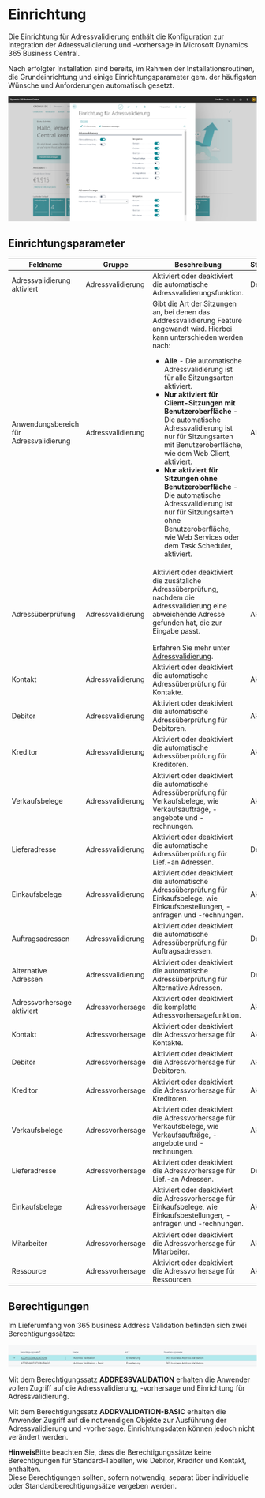 # Einrichtung

Die Einrichtung für Adressvalidierung enthält die Konfiguration zur Integration der Adressvalidierung und -vorhersage in Microsoft Dynamics 365 Business Central.

Nach erfolgter Installation sind bereits, im Rahmen der Installationsroutinen, die Grundeinrichtung und einige Einrichtungsparameter gem. der häufigsten Wünsche und Anforderungen automatisch gesetzt.

![Einrichtung für Adressvalidierung](/assets/images/365-business-address-validation/setup.de-DE.png)

## Einrichtungsparameter

| Feldname | Gruppe | Beschreibung | Standardwert |
| --- | --- | --- | --- |
| Adressvalidierung aktiviert | Adressvalidierung | Aktiviert oder deaktiviert die automatische Adressvalidierungsfunktion. | Deaktiviert |
| Anwendungsbereich für Adressvalidierung | Adressvalidierung | Gibt die Art der Sitzungen an, bei denen das Addressvalidierung Feature angewandt wird. Hierbei kann unterschieden werden nach: <ul><li><strong>Alle</strong> - Die automatische Adressvalidierung ist für alle Sitzungsarten aktiviert.</li><li><strong>Nur aktiviert für Client-Sitzungen mit Benutzeroberfläche</strong> - Die automatische Adressvalidierung ist nur für Sitzungsarten mit Benutzeroberfläche, wie dem Web Client, aktiviert.</li><li><strong>Nur aktiviert für Sitzungen ohne Benutzeroberfläche</strong> - Die automatische Adressvalidierung ist nur für Sitzungsarten ohne Benutzeroberfläche, wie Web Services oder dem Task Scheduler, aktiviert.</li></ul> | Alle |
| Adressüberprüfung | Adressvalidierung | Aktiviert oder deaktiviert die zusätzliche Adressüberprüfung, nachdem die Adressvalidierung eine abweichende Adresse gefunden hat, die zur Eingabe passt.<br><br>Erfahren Sie mehr unter [Adressvalidierung](address-validation.md). | Aktiviert |
| Kontakt | Adressvalidierung | Aktiviert oder deaktiviert die automatische Adressüberprüfung für Kontakte. | Aktiviert |
| Debitor | Adressvalidierung | Aktiviert oder deaktiviert die automatische Adressüberprüfung für Debitoren. | Aktiviert |
| Kreditor | Adressvalidierung | Aktiviert oder deaktiviert die automatische Adressüberprüfung für Kreditoren. | Aktiviert |
| Verkaufsbelege | Adressvalidierung | Aktiviert oder deaktiviert die automatische Adressüberprüfung für Verkaufsbelege, wie Verkaufsaufträge, -angebote und -rechnungen. | Aktiviert |
| Lieferadresse | Adressvalidierung | Aktiviert oder deaktiviert die automatische Adressüberprüfung für Lief.-an Adressen. | Deaktiviert |
| Einkaufsbelege | Adressvalidierung | Aktiviert oder deaktiviert die automatische Adressüberprüfung für Einkaufsbelege, wie Einkaufsbestellungen, -anfragen und -rechnungen. | Aktiviert |
| Auftragsadressen | Adressvalidierung | Aktiviert oder deaktiviert die automatische Adressüberprüfung für Auftragsadressen. | Deaktiviert |
| Alternative Adressen | Adressvalidierung | Aktiviert oder deaktiviert die automatische Adressüberprüfung für Alternative Adressen. | Deaktiviert |
| Adressvorhersage aktiviert | Adressvorhersage | Aktiviert oder deaktiviert die komplette Adressvorhersagefunktion. | Aktiviert |
| Kontakt | Adressvorhersage | Aktiviert oder deaktiviert die Adressvorhersage für Kontakte. | Aktiviert |
| Debitor | Adressvorhersage | Aktiviert oder deaktiviert die Adressvorhersage für Debitoren. | Aktiviert |
| Kreditor | Adressvorhersage | Aktiviert oder deaktiviert die Adressvorhersage für Kreditoren. | Aktiviert |
| Verkaufsbelege | Adressvorhersage | Aktiviert oder deaktiviert die Adressvorhersage für Verkaufsbelege, wie Verkaufsaufträge, -angebote und -rechnungen. | Aktiviert |
| Lieferadresse | Adressvorhersage | Aktiviert oder deaktiviert die Adressvorhersage für Lief.-an Adressen. | Deaktiviert |
| Einkaufsbelege | Adressvorhersage | Aktiviert oder deaktiviert die Adressvorhersage für Einkaufsbelege, wie Einkaufsbestellungen, -anfragen und -rechnungen. | Aktiviert |
| Mitarbeiter | Adressvorhersage | Aktiviert oder deaktiviert die Adressvorhersage für Mitarbeiter. | Aktiviert |
| Ressource | Adressvorhersage | Aktiviert oder deaktiviert die Adressvorhersage für Ressourcen. | Aktiviert |

## Berechtigungen

Im Lieferumfang von 365 business Address Validation befinden sich zwei Berechtigungssätze:

![Berechtigungssätze](/assets/images/365-business-address-validation/permissions.de-DE.png)

Mit dem Berechtigungssatz **ADDRESSVALIDATION** erhalten die Anwender vollen Zugriff auf die Adressvalidierung, -vorhersage und Einrichtung für Adressvalidierung.

Mit dem Berechtigungssatz **ADDRVALIDATION-BASIC** erhalten die Anwender Zugriff auf die notwendigen Objekte zur Ausführung der Adressvalidierung und -vorhersage. Einrichtungsdaten können jedoch nicht verändert werden.

<div class="alert alert-info">
    <i class="fa-duotone fa-thin fa-lightbulb fa-lg"></i> <strong>Hinweis</strong>Bitte beachten Sie, dass die Berechtigungssätze keine Berechtigungen für Standard-Tabellen, wie Debitor, Kreditor und Kontakt, enthalten.<br>Diese Berechtigungen sollten, sofern notwendig, separat über individuelle oder Standardberechtigungsätze vergeben werden.
</div>